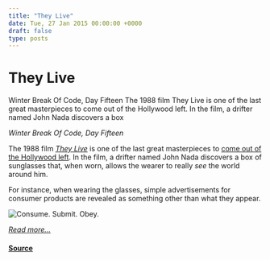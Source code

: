 ```yaml
---
title: "They Live"
date: Tue, 27 Jan 2015 00:00:00 +0000
draft: false
type: posts
---
```

# They Live





 Winter Break Of Code, Day Fifteen The 1988 film They Live is one of the last great masterpieces to come out of the Hollywood left. In the film, a drifter named John Nada discovers a box

_Winter Break Of Code, Day Fifteen_

The 1988 film [_They Live_](http://www.imdb.com/title/tt0096256/?ref_=nv_sr_1) is one of the last great masterpieces to [come out of the Hollywood left](https://www.youtube.com/watch?v=18qD9hmU9xg). In the film, a drifter named John Nada discovers a box of sunglasses that, when worn, allows the wearer to really _see_ the world around him.

For instance, when wearing the glasses, simple advertisements for consumer products are revealed as something other than what they appear.

![Consume. Submit. Obey.](/blog/images/theylive-messages.png)

[_Read more..._](https://signal.org/blog/they-live/)

#### [Source](https://signal.org/blog/they-live/)

